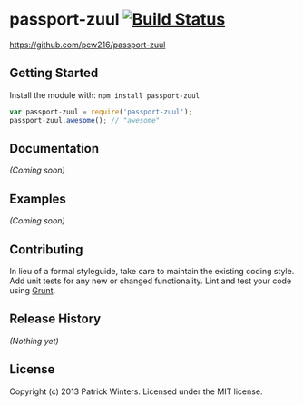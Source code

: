 # passport-zuul [![Build Status](https://secure.travis-ci.org/pcw216/passport-zuul.png?branch=master)](http://travis-ci.org/pcw216/passport-zuul)

https://github.com/pcw216/passport-zuul

## Getting Started
Install the module with: `npm install passport-zuul`

```javascript
var passport-zuul = require('passport-zuul');
passport-zuul.awesome(); // "awesome"
```

## Documentation
_(Coming soon)_

## Examples
_(Coming soon)_

## Contributing
In lieu of a formal styleguide, take care to maintain the existing coding style. Add unit tests for any new or changed functionality. Lint and test your code using [Grunt](http://gruntjs.com/).

## Release History
_(Nothing yet)_

## License
Copyright (c) 2013 Patrick Winters. Licensed under the MIT license.
